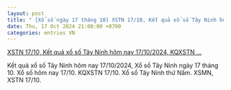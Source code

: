 ```yaml
---
layout: post
title: " [Xổ số ngày 17 tháng 10] XSTN 17/10, Kết quả xổ số Tây Ninh hôm nay 17/10/2024, KQXSTN ..."
date: Thu, 17 Oct 2024 21:00:00 +0700
categories: entries VN
---
```

[XSTN 17/10, Kết quả xổ số Tây Ninh hôm nay 17/10/2024, KQXSTN ...](https://congthuong.vn/xstn-1710-ket-qua-xo-so-tay-ninh-hom-nay-17102024-kqxstn-thu-nam-ngay-17-thang-10-352929.html)

Kết quả xổ số Tây Ninh hôm nay 17/10/2024, Xổ số Tây Ninh ngày 17 tháng 10. Xổ số hôm nay 17/10. KQXSTN 17/10. Xổ số Tây Ninh thứ Năm. XSMN, XSTN 17/10.

